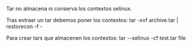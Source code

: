 Tar no almacena ni conserva los contextos selinux.

Tras extraer un tar debemos poner los contextos:
tar -xvf archive.tar | restorecon -f -

Para crear tars que almacenen los contextos:
tar --selinux -cf test.tar file
